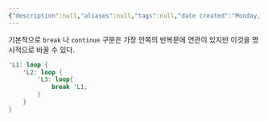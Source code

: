 ```yaml
---
{"description":null,"aliases":null,"tags":null,"date created":"Monday, February 27th 2023, 1:43:07 am","date modified":"Monday, February 27th 2023, 6:20:45 pm","created":"2023-02-27T01:43:07","updated":"2023-07-15T21:33:04","title":"loop label","dg-publish":true,"permalink":"/docs/loop label/","dgPassFrontmatter":true}
---
```


기본적으로 `break` 나 `continue` 구문은 가장 안쪽의 반복문에 연관이 있지만 이것을 명시적으로 바꿀 수 있다.

```rust
'L1: loop {
	'L2: loop {
		'L3: loop{
			break 'L1;
		}
	}
}
```
